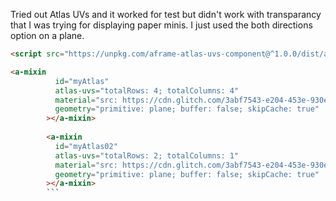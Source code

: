 Tried out Atlas UVs and it worked for test but didn't work with transparancy that I was trying for displaying paper minis. I just used the both directions option on a plane.
```html
<script src="https://unpkg.com/aframe-atlas-uvs-component@^1.0.0/dist/aframe-atlas-uvs-component.min.js"></script>

<a-mixin
          id="myAtlas"
          atlas-uvs="totalRows: 4; totalColumns: 4"
          material="src: https://cdn.glitch.com/3abf7543-e204-453e-930e-52da666500f0%2Ftextures2.png"
          geometry="primitive: plane; buffer: false; skipCache: true"
        ></a-mixin>
        
        <a-mixin
          id="myAtlas02"
          atlas-uvs="totalRows: 2; totalColumns: 1"
          material="src: https://cdn.glitch.com/3abf7543-e204-453e-930e-52da666500f0%2Fprintableheroes_bugbear01.png; transparent: true"
          geometry="primitive: plane; buffer: false; skipCache: true"
        ></a-mixin>
        ```
